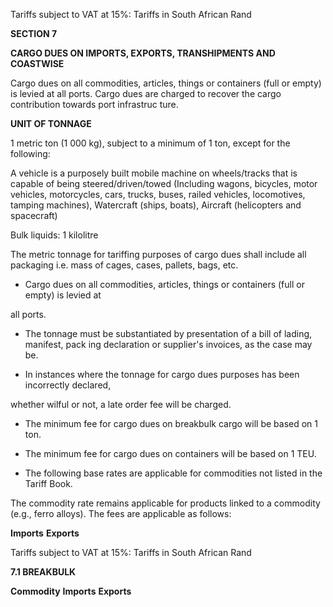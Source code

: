 Tariffs subject to VAT at 15%: Tariffs in South African Rand

**SECTION 7**

**CARGO DUES ON IMPORTS, EXPORTS, TRANSHIPMENTS AND COASTWISE**

Cargo dues on all commodities, articles, things or containers (full or empty) is levied at all
ports. Cargo dues are charged to recover the cargo contribution towards port infrastruc
ture.

**UNIT OF TONNAGE**

1 metric ton (1 000 kg), subject to a minimum of 1 ton, except for the following:

A vehicle is a purposely built mobile machine on wheels/tracks that is capable of being
steered/driven/towed (Including wagons, bicycles, motor vehicles, motorcycles, cars,
trucks, buses, railed vehicles, locomotives, tamping machines), Watercraft (ships, boats),
Aircraft (helicopters and spacecraft)

Bulk liquids: 1 kilolitre

The metric tonnage for tariffing purposes of cargo dues shall include all packaging i.e. mass
of cages, cases, pallets, bags, etc.

- Cargo dues on all commodities, articles, things or containers (full or empty) is levied at

all ports.

- The tonnage must be substantiated by presentation of a bill of lading, manifest, pack
ing declaration or supplier's invoices, as the case may be.

- In instances where the tonnage for cargo dues purposes has been incorrectly declared,

whether wilful or not, a late order fee will be charged.

- The minimum fee for cargo dues on breakbulk cargo will be based on 1 ton.

- The minimum fee for cargo dues on containers will be based on 1 TEU.

- The following base rates are applicable for commodities not listed in the Tariff Book.

The commodity rate remains applicable for products linked to a commodity (e.g., ferro
alloys). The fees are applicable as follows:

**Imports** **Exports**


Tariffs subject to VAT at 15%: Tariffs in South African Rand

**7.1 BREAKBULK**

**Commodity** **Imports** **Exports**